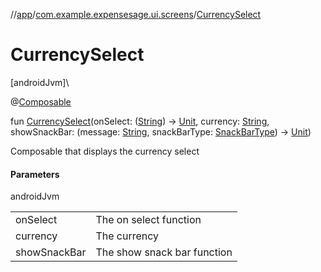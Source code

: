 //[app](../../index.md)/[com.example.expensesage.ui.screens](index.md)/[CurrencySelect](-currency-select.md)

# CurrencySelect

[androidJvm]\

@[Composable](https://developer.android.com/reference/kotlin/androidx/compose/runtime/Composable.html)

fun [CurrencySelect](-currency-select.md)(onSelect: ([String](https://kotlinlang.org/api/latest/jvm/stdlib/kotlin/-string/index.html)) -&gt; [Unit](https://kotlinlang.org/api/latest/jvm/stdlib/kotlin/-unit/index.html), currency: [String](https://kotlinlang.org/api/latest/jvm/stdlib/kotlin/-string/index.html), showSnackBar: (message: [String](https://kotlinlang.org/api/latest/jvm/stdlib/kotlin/-string/index.html), snackBarType: [SnackBarType](../com.example.expensesage.ui.viewModels/-snack-bar-type/index.md)) -&gt; [Unit](https://kotlinlang.org/api/latest/jvm/stdlib/kotlin/-unit/index.html))

Composable that displays the currency select

#### Parameters

androidJvm

| | |
|---|---|
| onSelect | The on select function |
| currency | The currency |
| showSnackBar | The show snack bar function |

